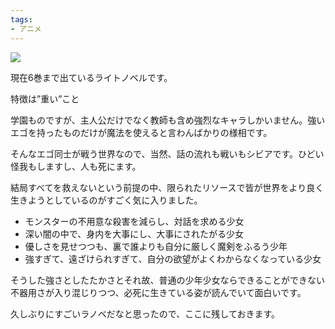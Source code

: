 ```yaml
---
tags:
- アニメ
---
```


![](https://dengekibunko.jp/media/010/201910/head_pc.jpg)


現在6巻まで出ているライトノベルです。

特徴は”重い”こと


学園ものですが、主人公だけでなく教師も含め強烈なキャラしかいません。強いエゴを持ったものだけが魔法を使えると言わんばかりの様相です。

そんなエゴ同士が戦う世界なので、当然、話の流れも戦いもシビアです。ひどい怪我もしますし、人も死にます。

結局すべてを救えないという前提の中、限られたリソースで皆が世界をより良く生きようとしているのがすごく気に入りました。


- モンスターの不用意な殺害を減らし、対話を求める少女
- 深い闇の中で、身内を大事にし、大事にされたがる少女
- 優しさを見せつつも、裏で誰よりも自分に厳しく魔剣をふるう少年
- 強すぎて、遠ざけられすぎて、自分の欲望がよくわからなくなっている少女

そうした強さとしたたかさとそれ故、普通の少年少女ならできることができない不器用さが入り混じりつつ、必死に生きている姿が読んでいて面白いです。


久しぶりにすごいラノベだなと思ったので、ここに残しておきます。